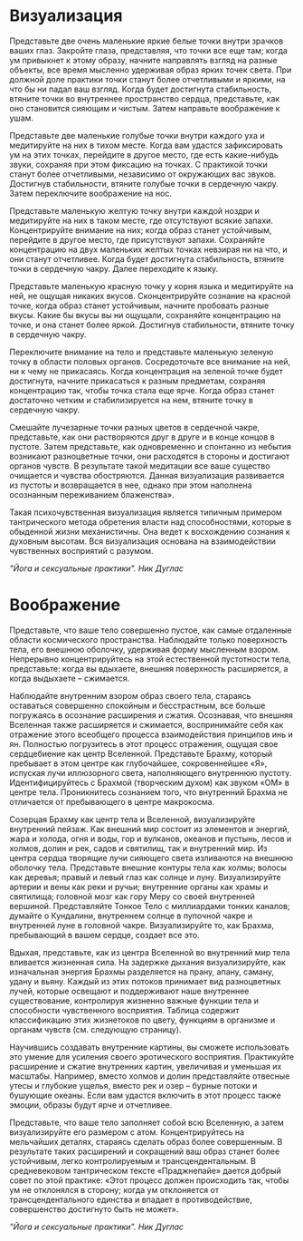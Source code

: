 # Визуализация
Представьте две очень маленькие яркие белые точки внутри зрачков ваших глаз. Закройте глаза, представляя, что точки все еще там; когда ум привыкнет к этому образу, начните направлять взгляд на разные объекты, все время мысленно удерживая образ ярких точек света. При должной доле практики точки станут более отчетливыми и яркими, на что бы ни падал ваш взгляд. Когда будет достигнута стабильность, втяните точки во внутреннее пространство сердца, представьте, как оно становится сияющим и чистым. Затем направьте воображение к ушам.

Представьте две маленькие голубые точки внутри каждого уха и медитируйте на них в тихом месте. Когда вам удастся зафиксировать ум на этих точках, перейдите в другое место, где есть какие-нибудь звуки, сохраняя при этом фиксацию на точках. С практикой точки станут более отчетливыми, независимо от окружающих вас звуков. Достигнув стабильности, втяните голубые точки в сердечную чакру. Затем переключите воображение на нос.

Представьте маленькую желтую точку внутри каждой ноздри и медитируйте на них в таком месте, где отсутствуют всякие запахи. Концентрируйте внимание на них; когда образ станет устойчивым, перейдите в другое место, где присутствуют запахи. Сохраняйте концентрацию на двух маленьких желтых точках невзирая ни на что, и они станут отчетливее. Когда будет достигнута стабильность, втяните точки в сердечную чакру. Далее переходите к языку.

Представьте маленькую красную точку у корня языка и медитируйте на ней, не ощущая никаких вкусов. Сконцентрируйте сознание на красной точке, когда образ станет устойчивым, начните пробовать разные вкусы. Какие бы вкусы вы ни ощущали, сохраняйте концентрацию на точке, и она станет более яркой. Достигнув стабильности, втяните точку в сердечную чакру.

Переключите внимание на тело и представьте маленькую зеленую точку в области половых органов. Сосредоточьте все внимание на ней, ни к чему не прикасаясь. Когда концентрация на зеленой точке будет достигнута, начните прикасаться к разным предметам, сохраняя концентрацию так, чтобы точка стала еще ярче. Когда образ станет достаточно четким и стабилизируется на нем, втяните точку в сердечную чакру.

Смешайте лучезарные точки разных цветов в сердечной чакре, представьте, как они растворяются друг в друге и в конце концов в пустоте. Затем представьте, как одновременно и спонтанно из небытия возникают разноцветные точки, они расходятся в стороны и достигают органов чувств. В результате такой медитации все ваше существо очищается и чувства обостряются. Данная визуализация развивается из пустоты и возвращается в нее, однако при этом наполнена осознанным переживанием блаженства».

Такая психочувственная визуализация является типичным примером тантрического метода обретения власти над способностями, которые в обыденной жизни механистичны. Она ведет к восхождению сознания к духовным высотам. Вся визуализация основана на взаимодействии чувственных восприятий с разумом.

*"Йога и сексуальные практики". Ник Дуглас*

# Воображение
Представьте, что ваше тело совершенно пустое, как самые отдаленные области космического пространства. Наблюдайте только поверхность тела, его внешнюю оболочку, удерживая форму мысленным взором. Непрерывно концентрируйтесь на этой естественной пустотности тела, представьте: когда вы вдыхаете, внешняя поверхность расширяется, а когда выдыхаете – сжимается.

Наблюдайте внутренним взором образ своего тела, стараясь оставаться совершенно спокойным и бесстрастным, все больше погружаясь в осознание расширения и сжатия. Осознавая, что внешняя Вселенная также расширяется и сжимается, воспринимайте себя как отражение этого всеобщего процесса взаимодействия принципов инь и ян. Полностью погрузитесь в этот процесс отражения, ощущая свое сердцебиение как центр Вселенной. Представьте Брахму, который пребывает в этом центре как глубочайшее, сокровеннейшее «Я», испуская лучи иллюзорного света, наполняющего внутреннюю пустоту. Идентифицируйтесь с Брахмой (творческим духом) как звуком «ОМ» в центре тела. Проникнитесь сознанием того, что внутренний Брахма не отличается от пребывающего в центре макрокосма.

Созерцая Брахму как центр тела и Вселенной, визуализируйте внутренний пейзаж. Как внешний мир состоит из элементов и энергий, жара и холода, огня и воды, гор и вулканов, океанов и пустынь, лесов и холмов, долин и рек, садов и святилищ, так и внутренний мир. Из центра сердца творящие лучи сияющего света изливаются на внешнюю оболочку тела. Представьте внешние контуры тела как холмы; волосы как деревья; правый и левый глаз как солнце и луну. Визуализируйте артерии и вены как реки и ручьи; внутренние органы как храмы и святилища; головной мозг как гору Меру со своей внутренней вершиной. Представляйте Тонкое Тело с миллиардами тонких каналов; думайте о Кундалини, внутреннем солнце в пупочной чакре и внутренней луне в головной чакре. Визуализируйте то, как Брахма, пребывающий в вашем сердце, создает все это.

Вдыхая, представьте, как из центра Вселенной во внутренний мир тела вливается жизненная сила. На задержке дыхания визуализируйте, как изначальная энергия Брахмы разделяется на прану, апану, саману, удану и вьяну. Каждый из этих потоков принимает вид разноцветных лучей, которые освещают и поддерживают наше внутреннее существование, контролируя жизненно важные функции тела и способности чувственного восприятия. Таблица содержит классификацию этих жизнетоков по цвету, функциям в организме и органам чувств (см. следующую страницу).

Научившись создавать внутренние картины, вы сможете использовать это умение для усиления своего эротического восприятия. Практикуйте расширение и сжатие внутренних картин, увеличивая и уменьшая их масштабы. Например, вместо холмов и долин представляйте отвесные утесы и глубокие ущелья, вместо рек и озер – бурные потоки и бушующие океаны. Если вам удастся включить в этот процесс также эмоции, образы будут ярче и отчетливее.

Представьте, что ваше тело заполняет собой всю Вселенную, а затем визуализируйте его размером с атом. Концентрируйтесь на мельчайших деталях, стараясь сделать образ более совершенным. В результате таких расширений и сокращений ваш образ станет более устойчивым, легко контролируемым и трансцендентальным. В средневековом тантрическом тексте «Праджнепайе» дается добрый совет по этой практике: «Этот процесс должен происходить так, чтобы ум не отклонялся в сторону; когда ум отклоняется от трансцендентального единства и впадает в противодействие, совершенство достигнуто быть не может».

*"Йога и сексуальные практики". Ник Дуглас*
